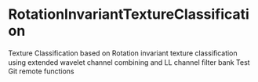 # RotationInvariantTextureClassification
Texture Classification based on Rotation invariant texture classiﬁcation using extended wavelet channel combining and LL channel ﬁlter bank
Test Git remote functions
